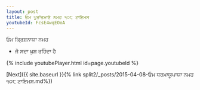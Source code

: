 ```yaml
---
layout: post
title: ਓਮ ਪੂਤਾਂਤਮਾਣੇ ਨਮਹ ੧੦੮ ਟਾਇਮਸ
youtubeId: FcsE4wqEOoA
---
```

 
 
 ਓਮ ਕ੍ਰਿਸ਼ਨਾਯਾ ਨਮਹ  
 
 -  ਜੋ ਸਦਾ ਖੁਸ਼ ਰਹਿੰਦਾ ਹੈ 
 
  
 
  
 
 
 
 
 
 


{% include youtubePlayer.html id=page.youtubeId %}
 
[Next]({{ site.baseurl }}{% link  split2/_posts/2015-04-08-ਓਮ ਧਰਮਾਯੂਪਾਯਾ ਨਮਹ ੧੦੮ ਟਾਇਮਸ.md%})
 
